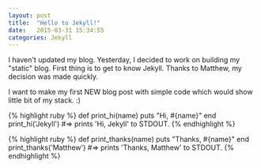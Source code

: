```yaml
---
layout: post
title:  "Hello to Jekyll!"
date:   2015-03-31 15:34:55
categories: Jekyll
---
```

I haven't updated my blog. Yesterday, I decided to work on building my "static" blog. First thing is to get to know Jekyll. Thanks to Matthew, my decision was made quickly. 

I want to make my first NEW blog post with simple code which would show little bit of my stack. :)

{% highlight ruby %}
def print_hi(name)
  puts "Hi, #{name}"
end
print_hi('Jekyll')
#=> prints 'Hi, Jekyll' to STDOUT.
{% endhighlight %}

{% highlight ruby %}
def print_thanks(name)
  puts "Thanks, #{name}"
end
print_thanks('Matthew')
#=> prints 'Thanks, Matthew' to STDOUT.
{% endhighlight %}

[my-github]:     http://github.com/soborok     "my github link"
[my-twitter]:    https://twitter.com/soborok   "my tiwtter link"
